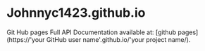 # Johnnyc1423.github.io
Git Hub pages
Full API Documentation available at: [github pages](https://'your
GitHub user name'.github.io/'your project name/).  
